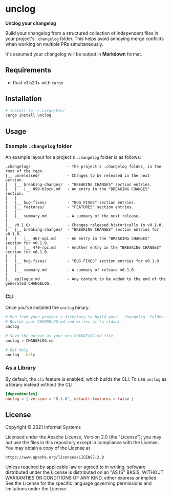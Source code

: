 # unclog

**Unclog your changelog**

Build your changelog from a structured collection of independent files in your
project's `.changelog` folder. This helps avoid annoying merge conflicts when
working on multiple PRs simultaneously.

It's assumed your changelog will be output in **Markdown** format.

## Requirements

* Rust v1.52.1+ with `cargo`

## Installation

```bash
# Install to ~/.cargo/bin/
cargo install unclog
```

## Usage

### Example `.changelog` folder

An example layout for a project's `.changelog` folder is as follows:

```
.changelog/                - The project's .changelog folder, in the root of the repo.
|__ unreleased/            - Changes to be released in the next version.
|   |__ breaking-changes/  - "BREAKING CHANGES" section entries.
|   |   |__ 890-block.md   - An entry in the "BREAKING CHANGES" section.
|   |
|   |__ bug-fixes/         - "BUG FIXES" section entries.
|   |__ features/          - "FEATURES" section entries.
|   |
|   |__ summary.md         - A summary of the next release.
|
|__ v0.1.0/                - Changes released historically in v0.1.0.
|   |__ breaking-changes/  - "BREAKING CHANGES" section entries for v0.1.0.
|   |   |__ 467-api.md     - An entry in the "BREAKING CHANGES" section for v0.1.0.
|   |   |__ 479-rpc.md     - Another entry in the "BREAKING CHANGES" section for v0.1.0.
|   |
|   |__ bug-fixes/         - "BUG FIXES" section entries for v0.1.0.
|   |
|   |__ summary.md         - A summary of release v0.1.0.
|
|__ epilogue.md            - Any content to be added to the end of the generated CHANGELOG.
```

### CLI

Once you've installed the `unclog` binary:

```bash
# Run from your project's directory to build your '.changelog' folder.
# Builds your CHANGELOG.md and writes it to stdout.
unclog

# Save the output as your new CHANGELOG.md file.
unclog > CHANGELOG.md

# Get help
unclog --help
```

### As a Library

By default, the `cli` feature is enabled, which builds the CLI. To use `unclog`
as a library instead without the CLI:

```toml
[dependencies]
unclog = { version = "0.1.0", default-features = false }
```

## License

Copyright © 2021 Informal Systems

Licensed under the Apache License, Version 2.0 (the "License");
you may not use the files in this repository except in compliance with the License.
You may obtain a copy of the License at

    https://www.apache.org/licenses/LICENSE-2.0

Unless required by applicable law or agreed to in writing, software
distributed under the License is distributed on an "AS IS" BASIS,
WITHOUT WARRANTIES OR CONDITIONS OF ANY KIND, either express or implied.
See the License for the specific language governing permissions and
limitations under the License.
